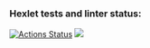 ### Hexlet tests and linter status:
[![Actions Status](https://github.com/scaramou4/frontend-project-44/workflows/hexlet-check/badge.svg)](https://github.com/scaramou4/frontend-project-44/actions)
<a href="https://codeclimate.com/github/scaramou4/frontend-project-44/maintainability"><img src="https://api.codeclimate.com/v1/badges/761aabc235f354bf7cdb/maintainability" /></a>
